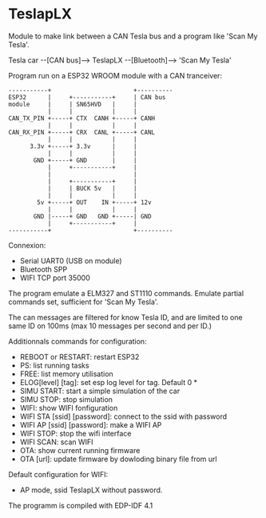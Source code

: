 TeslapLX
========

Module to make link between a CAN Tesla bus and a program like 'Scan My Tesla'.

Tesla car  --[CAN bus]-->  TeslapLX  --[Bluetooth]-->  'Scan My Tesla'

Program run on a ESP32 WROOM module with a CAN tranceiver:
```
-----------+                       +----------
ESP32      |     +-----------+     | CAN bus
module     |     | SN65HVD   |     |
           |     |           |     |
CAN_TX_PIN +-----+ CTX  CANH +-----+ CANH
           |     |           |     |
CAN_RX_PIN +-----+ CRX  CANL +-----+ CANL
           |     |           |     |
      3.3v +-----+ 3.3v      |     |
           |     |           |     |
       GND +-----+ GND       |     |
           |     +-----------+     |
           |                       |
           |     +-----------+     |
           |     | BUCK 5v   |     |
           |     |           |     |
        5v +-----+ OUT    IN +-----+ 12v
           |     |           |     |
       GND |-----+ GND   GND +-----| GND
           |     +-----------+     |
-----------+                       +----------
```

Connexion:
- Serial UART0 (USB on module)
- Bluetooth SPP
- WIFI TCP port 35000

The program emulate a ELM327 and ST1110 commands.
Emulate partial commands set, sufficient for 'Scan My Tesla'.

The can messages are filtered for know Tesla ID, 
and are limited to one same ID on 100ms (max 10 messages per second and per ID.)

Additionnals commands for configuration:
- REBOOT or RESTART: restart ESP32
- PS: list running tasks
- FREE: list memory utilisation
- ELOG[level] [tag]: set esp log level for tag. Default 0 *
- SIMU START: start a simple simulation of the car
- SIMU STOP: stop simulation
- WIFI: show WIFI fonfiguration
- WIFI STA [ssid] [password]: connect to the ssid with password
- WIFI AP [ssid] [password]: make a WIFI AP
- WIFI STOP: stop the wifi interface
- WIFI SCAN: scan WIFI
- OTA: show current running firmware
- OTA [url]: update firmware by dowloding binary file from url

Default configuration for WIFI:
- AP mode, ssid TeslapLX without password.

The programm is compiled with EDP-IDF 4.1
